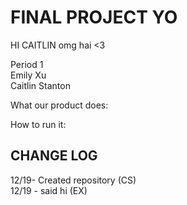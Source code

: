 <h1> FINAL PROJECT YO </h1>

HI CAITLIN
omg hai <3

Period 1 <br>
Emily Xu <br>
Caitlin Stanton <br>

What our product does:

How to run it:

<h2> CHANGE LOG </h2>
12/19- Created repository (CS) <br>
12/19 - said hi (EX)
